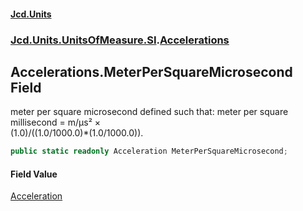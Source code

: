 #### [Jcd.Units](index.md 'index')
### [Jcd.Units.UnitsOfMeasure.SI](Jcd.Units.UnitsOfMeasure.SI.md 'Jcd.Units.UnitsOfMeasure.SI').[Accelerations](Accelerations.md 'Jcd.Units.UnitsOfMeasure.SI.Accelerations')

## Accelerations.MeterPerSquareMicrosecond Field

meter per square microsecond defined such that: meter per square millisecond = m/μs² ×  
(1.0)/((1.0/1000.0)*(1.0/1000.0)).

```csharp
public static readonly Acceleration MeterPerSquareMicrosecond;
```

#### Field Value
[Acceleration](Acceleration.md 'Jcd.Units.UnitTypes.Acceleration')
